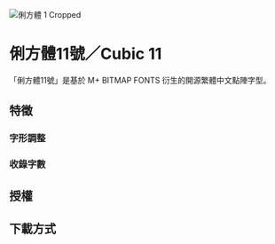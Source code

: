 ![俐方體 1 Cropped](https://user-images.githubusercontent.com/98224334/150672562-738b36e4-35c1-40b4-a2e5-f14f28e7d4cb.png)
# 俐方體11號／Cubic 11
「俐方體11號」是基於 M+ BITMAP FONTS 衍生的開源繁體中文點陣字型。
## 特徵
### 字形調整
### 收錄字數
## 授權
## 下載方式
